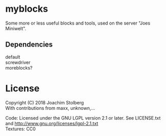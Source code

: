 # myblocks

Some more or less useful blocks and tools, used on the server "Joes Miniwelt".

## Dependencies
default  
screwdriver  
moreblocks?

# License
Copyright (C) 2018 Joachim Stolberg  
With contributions from maxx, unknown,...

Code: Licensed under the GNU LGPL version 2.1 or later. See LICENSE.txt and http://www.gnu.org/licenses/lgpl-2.1.txt  
Textures: CC0

